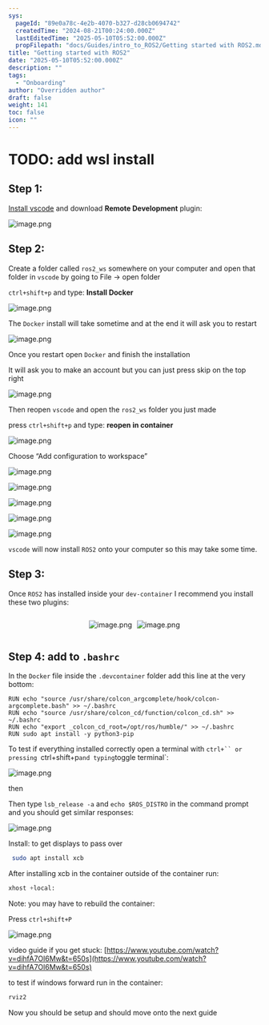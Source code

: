 ```yaml
---
sys:
  pageId: "89e0a78c-4e2b-4070-b327-d28cb0694742"
  createdTime: "2024-08-21T00:24:00.000Z"
  lastEditedTime: "2025-05-10T05:52:00.000Z"
  propFilepath: "docs/Guides/intro_to_ROS2/Getting started with ROS2.md"
title: "Getting started with ROS2"
date: "2025-05-10T05:52:00.000Z"
description: ""
tags:
  - "Onboarding"
author: "Overridden author"
draft: false
weight: 141
toc: false
icon: ""
---
```


# TODO: add wsl install

## Step 1:

[Install vscode](https://code.visualstudio.com/download) and download **Remote Development** plugin:

![image.png](https://prod-files-secure.s3.us-west-2.amazonaws.com/d518164a-d88e-44d1-a4ee-3adb3bd8bce0/efb52993-1881-4a40-b95e-6f020334f022/image.png?X-Amz-Algorithm=AWS4-HMAC-SHA256&X-Amz-Content-Sha256=UNSIGNED-PAYLOAD&X-Amz-Credential=ASIAZI2LB466Z435TFDW%2F20250606%2Fus-west-2%2Fs3%2Faws4_request&X-Amz-Date=20250606T190708Z&X-Amz-Expires=3600&X-Amz-Security-Token=IQoJb3JpZ2luX2VjEIr%2F%2F%2F%2F%2F%2F%2F%2F%2F%2FwEaCXVzLXdlc3QtMiJGMEQCICGZhPua6c6aTxleyzruMLFQAKKxR5bTCUWJa%2FzBD5FcAiBZ1F8NyQGDl7xz8VMP5b6IbI%2B8iGLyD9sStl7PbHM3YCr%2FAwhjEAAaDDYzNzQyMzE4MzgwNSIMzMrvOxRBEw%2BhdLbvKtwDKzYaDaEqCpD%2BnEbDj%2BhYgUwP7vjX8t%2FK52eQ8bfsBp8nFkDEWr8AIfdGjpNVWw0d3p%2Baw28KAv1wtrQyRdhA32uh2T%2FC1tgGZnu6Sznp4e5vnGfYSSAMcQSz0XOmFzQfjenjysBNf5efFRnVxO88wL%2F%2FqIJi15MaYhE6qQ6q4URpIik0XH%2BsgLDBrs53PwFM76evZlgm3Hb%2BipnCdivKcO7pRcQGEsug2hDLV2j8ouTvgDWhpChDMOmC5YkPqM2LPkDghU5XcicFzCP9z3Nb4owJcIld9jnOkcJHkokkhhedJp%2BlessYAJyo7XK4zgBb9sgwhla%2BFHlPZMSdEAdhLVKZULvh3g%2BPVq5PkZOHob%2Bv2%2B%2BncBp4Jz%2BmoqWDk8IaE%2BRAZP5goSVvW3ohPuJreyh5oHIFDuFyg1LtstlsUJrWfjC6P81EVMiG2WQgbjTQmRElKPtCSNN7oMfNc8vm2cC2P5xjBZJyG6S8eqGAC%2BDuzRJyM7TSpV51vVUTpnkF7%2B%2F3YNwja74X%2B3mx%2BXG6ucYqoEOp1IOX9LeLY64GRnsynA902uX5nspiPwxS%2FWaRxXPdtl0au0I664Rj2QgPpKIuab4fQHbezfyCp6kes5VLQLE2sVEhWMX%2FQlowwNaMwgY6pgEzFZzeEXa7Cmg29KTvamAmTWrsvlJh6vDVQsbMdfF4X2w5sAyTty19AWyqZNWh8w1z32FSjY%2FCiiZRk9VSVB%2BLYgL56OeuldFe3gowG2WZtgmbHhgvMHyhx%2Fx8CQoppCQQIEpfgNYNJy3blym2aB4Oilmz3qpnKsVX00bt87eCPfw8kBeCqgZaI0wIOcYp%2BDWiIlK14CTv4CeDpSlOB8pb17dsSZYn&X-Amz-Signature=cf4de8f9d2c2a817799345fdb0c6050447d9428b8f899045f1c2ff44e0d839b7&X-Amz-SignedHeaders=host&x-id=GetObject)

## Step 2:

Create a folder called `ros2_ws` somewhere on your computer and open that folder in `vscode` by going to File → open folder 

`ctrl+shift+p` and type: **Install Docker**

![image.png](https://prod-files-secure.s3.us-west-2.amazonaws.com/d518164a-d88e-44d1-a4ee-3adb3bd8bce0/2269dc0e-1cd5-47ff-bceb-c04ad9b2eab0/image.png?X-Amz-Algorithm=AWS4-HMAC-SHA256&X-Amz-Content-Sha256=UNSIGNED-PAYLOAD&X-Amz-Credential=ASIAZI2LB466Z435TFDW%2F20250606%2Fus-west-2%2Fs3%2Faws4_request&X-Amz-Date=20250606T190708Z&X-Amz-Expires=3600&X-Amz-Security-Token=IQoJb3JpZ2luX2VjEIr%2F%2F%2F%2F%2F%2F%2F%2F%2F%2FwEaCXVzLXdlc3QtMiJGMEQCICGZhPua6c6aTxleyzruMLFQAKKxR5bTCUWJa%2FzBD5FcAiBZ1F8NyQGDl7xz8VMP5b6IbI%2B8iGLyD9sStl7PbHM3YCr%2FAwhjEAAaDDYzNzQyMzE4MzgwNSIMzMrvOxRBEw%2BhdLbvKtwDKzYaDaEqCpD%2BnEbDj%2BhYgUwP7vjX8t%2FK52eQ8bfsBp8nFkDEWr8AIfdGjpNVWw0d3p%2Baw28KAv1wtrQyRdhA32uh2T%2FC1tgGZnu6Sznp4e5vnGfYSSAMcQSz0XOmFzQfjenjysBNf5efFRnVxO88wL%2F%2FqIJi15MaYhE6qQ6q4URpIik0XH%2BsgLDBrs53PwFM76evZlgm3Hb%2BipnCdivKcO7pRcQGEsug2hDLV2j8ouTvgDWhpChDMOmC5YkPqM2LPkDghU5XcicFzCP9z3Nb4owJcIld9jnOkcJHkokkhhedJp%2BlessYAJyo7XK4zgBb9sgwhla%2BFHlPZMSdEAdhLVKZULvh3g%2BPVq5PkZOHob%2Bv2%2B%2BncBp4Jz%2BmoqWDk8IaE%2BRAZP5goSVvW3ohPuJreyh5oHIFDuFyg1LtstlsUJrWfjC6P81EVMiG2WQgbjTQmRElKPtCSNN7oMfNc8vm2cC2P5xjBZJyG6S8eqGAC%2BDuzRJyM7TSpV51vVUTpnkF7%2B%2F3YNwja74X%2B3mx%2BXG6ucYqoEOp1IOX9LeLY64GRnsynA902uX5nspiPwxS%2FWaRxXPdtl0au0I664Rj2QgPpKIuab4fQHbezfyCp6kes5VLQLE2sVEhWMX%2FQlowwNaMwgY6pgEzFZzeEXa7Cmg29KTvamAmTWrsvlJh6vDVQsbMdfF4X2w5sAyTty19AWyqZNWh8w1z32FSjY%2FCiiZRk9VSVB%2BLYgL56OeuldFe3gowG2WZtgmbHhgvMHyhx%2Fx8CQoppCQQIEpfgNYNJy3blym2aB4Oilmz3qpnKsVX00bt87eCPfw8kBeCqgZaI0wIOcYp%2BDWiIlK14CTv4CeDpSlOB8pb17dsSZYn&X-Amz-Signature=2b8c079d41abbe87f0620e84aae23be5bc99936ccce6dc1672d05a483226f6c3&X-Amz-SignedHeaders=host&x-id=GetObject)

The `Docker` install will take sometime and at the end it will ask you to restart

![image.png](https://prod-files-secure.s3.us-west-2.amazonaws.com/d518164a-d88e-44d1-a4ee-3adb3bd8bce0/ed233f78-be33-4b1f-b89c-9c346c0e961e/image.png?X-Amz-Algorithm=AWS4-HMAC-SHA256&X-Amz-Content-Sha256=UNSIGNED-PAYLOAD&X-Amz-Credential=ASIAZI2LB466Z435TFDW%2F20250606%2Fus-west-2%2Fs3%2Faws4_request&X-Amz-Date=20250606T190708Z&X-Amz-Expires=3600&X-Amz-Security-Token=IQoJb3JpZ2luX2VjEIr%2F%2F%2F%2F%2F%2F%2F%2F%2F%2FwEaCXVzLXdlc3QtMiJGMEQCICGZhPua6c6aTxleyzruMLFQAKKxR5bTCUWJa%2FzBD5FcAiBZ1F8NyQGDl7xz8VMP5b6IbI%2B8iGLyD9sStl7PbHM3YCr%2FAwhjEAAaDDYzNzQyMzE4MzgwNSIMzMrvOxRBEw%2BhdLbvKtwDKzYaDaEqCpD%2BnEbDj%2BhYgUwP7vjX8t%2FK52eQ8bfsBp8nFkDEWr8AIfdGjpNVWw0d3p%2Baw28KAv1wtrQyRdhA32uh2T%2FC1tgGZnu6Sznp4e5vnGfYSSAMcQSz0XOmFzQfjenjysBNf5efFRnVxO88wL%2F%2FqIJi15MaYhE6qQ6q4URpIik0XH%2BsgLDBrs53PwFM76evZlgm3Hb%2BipnCdivKcO7pRcQGEsug2hDLV2j8ouTvgDWhpChDMOmC5YkPqM2LPkDghU5XcicFzCP9z3Nb4owJcIld9jnOkcJHkokkhhedJp%2BlessYAJyo7XK4zgBb9sgwhla%2BFHlPZMSdEAdhLVKZULvh3g%2BPVq5PkZOHob%2Bv2%2B%2BncBp4Jz%2BmoqWDk8IaE%2BRAZP5goSVvW3ohPuJreyh5oHIFDuFyg1LtstlsUJrWfjC6P81EVMiG2WQgbjTQmRElKPtCSNN7oMfNc8vm2cC2P5xjBZJyG6S8eqGAC%2BDuzRJyM7TSpV51vVUTpnkF7%2B%2F3YNwja74X%2B3mx%2BXG6ucYqoEOp1IOX9LeLY64GRnsynA902uX5nspiPwxS%2FWaRxXPdtl0au0I664Rj2QgPpKIuab4fQHbezfyCp6kes5VLQLE2sVEhWMX%2FQlowwNaMwgY6pgEzFZzeEXa7Cmg29KTvamAmTWrsvlJh6vDVQsbMdfF4X2w5sAyTty19AWyqZNWh8w1z32FSjY%2FCiiZRk9VSVB%2BLYgL56OeuldFe3gowG2WZtgmbHhgvMHyhx%2Fx8CQoppCQQIEpfgNYNJy3blym2aB4Oilmz3qpnKsVX00bt87eCPfw8kBeCqgZaI0wIOcYp%2BDWiIlK14CTv4CeDpSlOB8pb17dsSZYn&X-Amz-Signature=2b1eef6a2830feea265895911d3e057d1b815f3f1bc89612c1b2f75680a6b641&X-Amz-SignedHeaders=host&x-id=GetObject)

Once you restart open `Docker` and finish the installation

It will ask you to make an account but you can just press skip on the top right

![image.png](https://prod-files-secure.s3.us-west-2.amazonaws.com/d518164a-d88e-44d1-a4ee-3adb3bd8bce0/21010ad9-1659-4fd9-9f59-9932a09b2a3d/image.png?X-Amz-Algorithm=AWS4-HMAC-SHA256&X-Amz-Content-Sha256=UNSIGNED-PAYLOAD&X-Amz-Credential=ASIAZI2LB466Z435TFDW%2F20250606%2Fus-west-2%2Fs3%2Faws4_request&X-Amz-Date=20250606T190708Z&X-Amz-Expires=3600&X-Amz-Security-Token=IQoJb3JpZ2luX2VjEIr%2F%2F%2F%2F%2F%2F%2F%2F%2F%2FwEaCXVzLXdlc3QtMiJGMEQCICGZhPua6c6aTxleyzruMLFQAKKxR5bTCUWJa%2FzBD5FcAiBZ1F8NyQGDl7xz8VMP5b6IbI%2B8iGLyD9sStl7PbHM3YCr%2FAwhjEAAaDDYzNzQyMzE4MzgwNSIMzMrvOxRBEw%2BhdLbvKtwDKzYaDaEqCpD%2BnEbDj%2BhYgUwP7vjX8t%2FK52eQ8bfsBp8nFkDEWr8AIfdGjpNVWw0d3p%2Baw28KAv1wtrQyRdhA32uh2T%2FC1tgGZnu6Sznp4e5vnGfYSSAMcQSz0XOmFzQfjenjysBNf5efFRnVxO88wL%2F%2FqIJi15MaYhE6qQ6q4URpIik0XH%2BsgLDBrs53PwFM76evZlgm3Hb%2BipnCdivKcO7pRcQGEsug2hDLV2j8ouTvgDWhpChDMOmC5YkPqM2LPkDghU5XcicFzCP9z3Nb4owJcIld9jnOkcJHkokkhhedJp%2BlessYAJyo7XK4zgBb9sgwhla%2BFHlPZMSdEAdhLVKZULvh3g%2BPVq5PkZOHob%2Bv2%2B%2BncBp4Jz%2BmoqWDk8IaE%2BRAZP5goSVvW3ohPuJreyh5oHIFDuFyg1LtstlsUJrWfjC6P81EVMiG2WQgbjTQmRElKPtCSNN7oMfNc8vm2cC2P5xjBZJyG6S8eqGAC%2BDuzRJyM7TSpV51vVUTpnkF7%2B%2F3YNwja74X%2B3mx%2BXG6ucYqoEOp1IOX9LeLY64GRnsynA902uX5nspiPwxS%2FWaRxXPdtl0au0I664Rj2QgPpKIuab4fQHbezfyCp6kes5VLQLE2sVEhWMX%2FQlowwNaMwgY6pgEzFZzeEXa7Cmg29KTvamAmTWrsvlJh6vDVQsbMdfF4X2w5sAyTty19AWyqZNWh8w1z32FSjY%2FCiiZRk9VSVB%2BLYgL56OeuldFe3gowG2WZtgmbHhgvMHyhx%2Fx8CQoppCQQIEpfgNYNJy3blym2aB4Oilmz3qpnKsVX00bt87eCPfw8kBeCqgZaI0wIOcYp%2BDWiIlK14CTv4CeDpSlOB8pb17dsSZYn&X-Amz-Signature=08daf288a75f6ec8a68316b999c2c9fafbfa161ac453527617e06eb9a66d42b5&X-Amz-SignedHeaders=host&x-id=GetObject)

Then reopen `vscode` and open the `ros2_ws` folder you just made

press `ctrl+shift+p` and type: **reopen in container**

![image.png](https://prod-files-secure.s3.us-west-2.amazonaws.com/d518164a-d88e-44d1-a4ee-3adb3bd8bce0/4e93b8c2-41ad-488c-8095-c74205196118/image.png?X-Amz-Algorithm=AWS4-HMAC-SHA256&X-Amz-Content-Sha256=UNSIGNED-PAYLOAD&X-Amz-Credential=ASIAZI2LB466Z435TFDW%2F20250606%2Fus-west-2%2Fs3%2Faws4_request&X-Amz-Date=20250606T190708Z&X-Amz-Expires=3600&X-Amz-Security-Token=IQoJb3JpZ2luX2VjEIr%2F%2F%2F%2F%2F%2F%2F%2F%2F%2FwEaCXVzLXdlc3QtMiJGMEQCICGZhPua6c6aTxleyzruMLFQAKKxR5bTCUWJa%2FzBD5FcAiBZ1F8NyQGDl7xz8VMP5b6IbI%2B8iGLyD9sStl7PbHM3YCr%2FAwhjEAAaDDYzNzQyMzE4MzgwNSIMzMrvOxRBEw%2BhdLbvKtwDKzYaDaEqCpD%2BnEbDj%2BhYgUwP7vjX8t%2FK52eQ8bfsBp8nFkDEWr8AIfdGjpNVWw0d3p%2Baw28KAv1wtrQyRdhA32uh2T%2FC1tgGZnu6Sznp4e5vnGfYSSAMcQSz0XOmFzQfjenjysBNf5efFRnVxO88wL%2F%2FqIJi15MaYhE6qQ6q4URpIik0XH%2BsgLDBrs53PwFM76evZlgm3Hb%2BipnCdivKcO7pRcQGEsug2hDLV2j8ouTvgDWhpChDMOmC5YkPqM2LPkDghU5XcicFzCP9z3Nb4owJcIld9jnOkcJHkokkhhedJp%2BlessYAJyo7XK4zgBb9sgwhla%2BFHlPZMSdEAdhLVKZULvh3g%2BPVq5PkZOHob%2Bv2%2B%2BncBp4Jz%2BmoqWDk8IaE%2BRAZP5goSVvW3ohPuJreyh5oHIFDuFyg1LtstlsUJrWfjC6P81EVMiG2WQgbjTQmRElKPtCSNN7oMfNc8vm2cC2P5xjBZJyG6S8eqGAC%2BDuzRJyM7TSpV51vVUTpnkF7%2B%2F3YNwja74X%2B3mx%2BXG6ucYqoEOp1IOX9LeLY64GRnsynA902uX5nspiPwxS%2FWaRxXPdtl0au0I664Rj2QgPpKIuab4fQHbezfyCp6kes5VLQLE2sVEhWMX%2FQlowwNaMwgY6pgEzFZzeEXa7Cmg29KTvamAmTWrsvlJh6vDVQsbMdfF4X2w5sAyTty19AWyqZNWh8w1z32FSjY%2FCiiZRk9VSVB%2BLYgL56OeuldFe3gowG2WZtgmbHhgvMHyhx%2Fx8CQoppCQQIEpfgNYNJy3blym2aB4Oilmz3qpnKsVX00bt87eCPfw8kBeCqgZaI0wIOcYp%2BDWiIlK14CTv4CeDpSlOB8pb17dsSZYn&X-Amz-Signature=e01f8a55a391c886fdcb5940a1351c3590ee946360806712bd557e395618d1d4&X-Amz-SignedHeaders=host&x-id=GetObject)

Choose “Add configuration to workspace”

![image.png](https://prod-files-secure.s3.us-west-2.amazonaws.com/d518164a-d88e-44d1-a4ee-3adb3bd8bce0/9560b282-5060-4989-ba37-97e7b2c22476/image.png?X-Amz-Algorithm=AWS4-HMAC-SHA256&X-Amz-Content-Sha256=UNSIGNED-PAYLOAD&X-Amz-Credential=ASIAZI2LB466Z435TFDW%2F20250606%2Fus-west-2%2Fs3%2Faws4_request&X-Amz-Date=20250606T190708Z&X-Amz-Expires=3600&X-Amz-Security-Token=IQoJb3JpZ2luX2VjEIr%2F%2F%2F%2F%2F%2F%2F%2F%2F%2FwEaCXVzLXdlc3QtMiJGMEQCICGZhPua6c6aTxleyzruMLFQAKKxR5bTCUWJa%2FzBD5FcAiBZ1F8NyQGDl7xz8VMP5b6IbI%2B8iGLyD9sStl7PbHM3YCr%2FAwhjEAAaDDYzNzQyMzE4MzgwNSIMzMrvOxRBEw%2BhdLbvKtwDKzYaDaEqCpD%2BnEbDj%2BhYgUwP7vjX8t%2FK52eQ8bfsBp8nFkDEWr8AIfdGjpNVWw0d3p%2Baw28KAv1wtrQyRdhA32uh2T%2FC1tgGZnu6Sznp4e5vnGfYSSAMcQSz0XOmFzQfjenjysBNf5efFRnVxO88wL%2F%2FqIJi15MaYhE6qQ6q4URpIik0XH%2BsgLDBrs53PwFM76evZlgm3Hb%2BipnCdivKcO7pRcQGEsug2hDLV2j8ouTvgDWhpChDMOmC5YkPqM2LPkDghU5XcicFzCP9z3Nb4owJcIld9jnOkcJHkokkhhedJp%2BlessYAJyo7XK4zgBb9sgwhla%2BFHlPZMSdEAdhLVKZULvh3g%2BPVq5PkZOHob%2Bv2%2B%2BncBp4Jz%2BmoqWDk8IaE%2BRAZP5goSVvW3ohPuJreyh5oHIFDuFyg1LtstlsUJrWfjC6P81EVMiG2WQgbjTQmRElKPtCSNN7oMfNc8vm2cC2P5xjBZJyG6S8eqGAC%2BDuzRJyM7TSpV51vVUTpnkF7%2B%2F3YNwja74X%2B3mx%2BXG6ucYqoEOp1IOX9LeLY64GRnsynA902uX5nspiPwxS%2FWaRxXPdtl0au0I664Rj2QgPpKIuab4fQHbezfyCp6kes5VLQLE2sVEhWMX%2FQlowwNaMwgY6pgEzFZzeEXa7Cmg29KTvamAmTWrsvlJh6vDVQsbMdfF4X2w5sAyTty19AWyqZNWh8w1z32FSjY%2FCiiZRk9VSVB%2BLYgL56OeuldFe3gowG2WZtgmbHhgvMHyhx%2Fx8CQoppCQQIEpfgNYNJy3blym2aB4Oilmz3qpnKsVX00bt87eCPfw8kBeCqgZaI0wIOcYp%2BDWiIlK14CTv4CeDpSlOB8pb17dsSZYn&X-Amz-Signature=692f7e48b96b77ba84575b2d54f4f78460fe056128428e5824f7e7887cb6cdf6&X-Amz-SignedHeaders=host&x-id=GetObject)

![image.png](https://prod-files-secure.s3.us-west-2.amazonaws.com/d518164a-d88e-44d1-a4ee-3adb3bd8bce0/2ee63f81-886b-48e8-a553-dc6e5eac99e4/image.png?X-Amz-Algorithm=AWS4-HMAC-SHA256&X-Amz-Content-Sha256=UNSIGNED-PAYLOAD&X-Amz-Credential=ASIAZI2LB466Z435TFDW%2F20250606%2Fus-west-2%2Fs3%2Faws4_request&X-Amz-Date=20250606T190708Z&X-Amz-Expires=3600&X-Amz-Security-Token=IQoJb3JpZ2luX2VjEIr%2F%2F%2F%2F%2F%2F%2F%2F%2F%2FwEaCXVzLXdlc3QtMiJGMEQCICGZhPua6c6aTxleyzruMLFQAKKxR5bTCUWJa%2FzBD5FcAiBZ1F8NyQGDl7xz8VMP5b6IbI%2B8iGLyD9sStl7PbHM3YCr%2FAwhjEAAaDDYzNzQyMzE4MzgwNSIMzMrvOxRBEw%2BhdLbvKtwDKzYaDaEqCpD%2BnEbDj%2BhYgUwP7vjX8t%2FK52eQ8bfsBp8nFkDEWr8AIfdGjpNVWw0d3p%2Baw28KAv1wtrQyRdhA32uh2T%2FC1tgGZnu6Sznp4e5vnGfYSSAMcQSz0XOmFzQfjenjysBNf5efFRnVxO88wL%2F%2FqIJi15MaYhE6qQ6q4URpIik0XH%2BsgLDBrs53PwFM76evZlgm3Hb%2BipnCdivKcO7pRcQGEsug2hDLV2j8ouTvgDWhpChDMOmC5YkPqM2LPkDghU5XcicFzCP9z3Nb4owJcIld9jnOkcJHkokkhhedJp%2BlessYAJyo7XK4zgBb9sgwhla%2BFHlPZMSdEAdhLVKZULvh3g%2BPVq5PkZOHob%2Bv2%2B%2BncBp4Jz%2BmoqWDk8IaE%2BRAZP5goSVvW3ohPuJreyh5oHIFDuFyg1LtstlsUJrWfjC6P81EVMiG2WQgbjTQmRElKPtCSNN7oMfNc8vm2cC2P5xjBZJyG6S8eqGAC%2BDuzRJyM7TSpV51vVUTpnkF7%2B%2F3YNwja74X%2B3mx%2BXG6ucYqoEOp1IOX9LeLY64GRnsynA902uX5nspiPwxS%2FWaRxXPdtl0au0I664Rj2QgPpKIuab4fQHbezfyCp6kes5VLQLE2sVEhWMX%2FQlowwNaMwgY6pgEzFZzeEXa7Cmg29KTvamAmTWrsvlJh6vDVQsbMdfF4X2w5sAyTty19AWyqZNWh8w1z32FSjY%2FCiiZRk9VSVB%2BLYgL56OeuldFe3gowG2WZtgmbHhgvMHyhx%2Fx8CQoppCQQIEpfgNYNJy3blym2aB4Oilmz3qpnKsVX00bt87eCPfw8kBeCqgZaI0wIOcYp%2BDWiIlK14CTv4CeDpSlOB8pb17dsSZYn&X-Amz-Signature=d1dce1aea9609d4a4e0b0a7d3df402bf7aca7bc72e327f312aaf7f996f1f330d&X-Amz-SignedHeaders=host&x-id=GetObject)

![image.png](https://prod-files-secure.s3.us-west-2.amazonaws.com/d518164a-d88e-44d1-a4ee-3adb3bd8bce0/ae1580b2-b048-407e-aed9-b584224a7a04/image.png?X-Amz-Algorithm=AWS4-HMAC-SHA256&X-Amz-Content-Sha256=UNSIGNED-PAYLOAD&X-Amz-Credential=ASIAZI2LB466Z435TFDW%2F20250606%2Fus-west-2%2Fs3%2Faws4_request&X-Amz-Date=20250606T190708Z&X-Amz-Expires=3600&X-Amz-Security-Token=IQoJb3JpZ2luX2VjEIr%2F%2F%2F%2F%2F%2F%2F%2F%2F%2FwEaCXVzLXdlc3QtMiJGMEQCICGZhPua6c6aTxleyzruMLFQAKKxR5bTCUWJa%2FzBD5FcAiBZ1F8NyQGDl7xz8VMP5b6IbI%2B8iGLyD9sStl7PbHM3YCr%2FAwhjEAAaDDYzNzQyMzE4MzgwNSIMzMrvOxRBEw%2BhdLbvKtwDKzYaDaEqCpD%2BnEbDj%2BhYgUwP7vjX8t%2FK52eQ8bfsBp8nFkDEWr8AIfdGjpNVWw0d3p%2Baw28KAv1wtrQyRdhA32uh2T%2FC1tgGZnu6Sznp4e5vnGfYSSAMcQSz0XOmFzQfjenjysBNf5efFRnVxO88wL%2F%2FqIJi15MaYhE6qQ6q4URpIik0XH%2BsgLDBrs53PwFM76evZlgm3Hb%2BipnCdivKcO7pRcQGEsug2hDLV2j8ouTvgDWhpChDMOmC5YkPqM2LPkDghU5XcicFzCP9z3Nb4owJcIld9jnOkcJHkokkhhedJp%2BlessYAJyo7XK4zgBb9sgwhla%2BFHlPZMSdEAdhLVKZULvh3g%2BPVq5PkZOHob%2Bv2%2B%2BncBp4Jz%2BmoqWDk8IaE%2BRAZP5goSVvW3ohPuJreyh5oHIFDuFyg1LtstlsUJrWfjC6P81EVMiG2WQgbjTQmRElKPtCSNN7oMfNc8vm2cC2P5xjBZJyG6S8eqGAC%2BDuzRJyM7TSpV51vVUTpnkF7%2B%2F3YNwja74X%2B3mx%2BXG6ucYqoEOp1IOX9LeLY64GRnsynA902uX5nspiPwxS%2FWaRxXPdtl0au0I664Rj2QgPpKIuab4fQHbezfyCp6kes5VLQLE2sVEhWMX%2FQlowwNaMwgY6pgEzFZzeEXa7Cmg29KTvamAmTWrsvlJh6vDVQsbMdfF4X2w5sAyTty19AWyqZNWh8w1z32FSjY%2FCiiZRk9VSVB%2BLYgL56OeuldFe3gowG2WZtgmbHhgvMHyhx%2Fx8CQoppCQQIEpfgNYNJy3blym2aB4Oilmz3qpnKsVX00bt87eCPfw8kBeCqgZaI0wIOcYp%2BDWiIlK14CTv4CeDpSlOB8pb17dsSZYn&X-Amz-Signature=60071d62666b52a26a541c61d298c907f8059ab606afe62603d8bdd99a3df1d5&X-Amz-SignedHeaders=host&x-id=GetObject)

![image.png](https://prod-files-secure.s3.us-west-2.amazonaws.com/d518164a-d88e-44d1-a4ee-3adb3bd8bce0/53255b28-f75e-430f-b9e3-c0ac8577e42b/image.png?X-Amz-Algorithm=AWS4-HMAC-SHA256&X-Amz-Content-Sha256=UNSIGNED-PAYLOAD&X-Amz-Credential=ASIAZI2LB466Z435TFDW%2F20250606%2Fus-west-2%2Fs3%2Faws4_request&X-Amz-Date=20250606T190708Z&X-Amz-Expires=3600&X-Amz-Security-Token=IQoJb3JpZ2luX2VjEIr%2F%2F%2F%2F%2F%2F%2F%2F%2F%2FwEaCXVzLXdlc3QtMiJGMEQCICGZhPua6c6aTxleyzruMLFQAKKxR5bTCUWJa%2FzBD5FcAiBZ1F8NyQGDl7xz8VMP5b6IbI%2B8iGLyD9sStl7PbHM3YCr%2FAwhjEAAaDDYzNzQyMzE4MzgwNSIMzMrvOxRBEw%2BhdLbvKtwDKzYaDaEqCpD%2BnEbDj%2BhYgUwP7vjX8t%2FK52eQ8bfsBp8nFkDEWr8AIfdGjpNVWw0d3p%2Baw28KAv1wtrQyRdhA32uh2T%2FC1tgGZnu6Sznp4e5vnGfYSSAMcQSz0XOmFzQfjenjysBNf5efFRnVxO88wL%2F%2FqIJi15MaYhE6qQ6q4URpIik0XH%2BsgLDBrs53PwFM76evZlgm3Hb%2BipnCdivKcO7pRcQGEsug2hDLV2j8ouTvgDWhpChDMOmC5YkPqM2LPkDghU5XcicFzCP9z3Nb4owJcIld9jnOkcJHkokkhhedJp%2BlessYAJyo7XK4zgBb9sgwhla%2BFHlPZMSdEAdhLVKZULvh3g%2BPVq5PkZOHob%2Bv2%2B%2BncBp4Jz%2BmoqWDk8IaE%2BRAZP5goSVvW3ohPuJreyh5oHIFDuFyg1LtstlsUJrWfjC6P81EVMiG2WQgbjTQmRElKPtCSNN7oMfNc8vm2cC2P5xjBZJyG6S8eqGAC%2BDuzRJyM7TSpV51vVUTpnkF7%2B%2F3YNwja74X%2B3mx%2BXG6ucYqoEOp1IOX9LeLY64GRnsynA902uX5nspiPwxS%2FWaRxXPdtl0au0I664Rj2QgPpKIuab4fQHbezfyCp6kes5VLQLE2sVEhWMX%2FQlowwNaMwgY6pgEzFZzeEXa7Cmg29KTvamAmTWrsvlJh6vDVQsbMdfF4X2w5sAyTty19AWyqZNWh8w1z32FSjY%2FCiiZRk9VSVB%2BLYgL56OeuldFe3gowG2WZtgmbHhgvMHyhx%2Fx8CQoppCQQIEpfgNYNJy3blym2aB4Oilmz3qpnKsVX00bt87eCPfw8kBeCqgZaI0wIOcYp%2BDWiIlK14CTv4CeDpSlOB8pb17dsSZYn&X-Amz-Signature=f6b66d76408480937b33d8ea40ba7525f69dabc1950b0299c397d00abc5d9c05&X-Amz-SignedHeaders=host&x-id=GetObject)

![image.png](https://prod-files-secure.s3.us-west-2.amazonaws.com/d518164a-d88e-44d1-a4ee-3adb3bd8bce0/7c562767-5af9-4ffb-97d1-327bcdf4ee00/image.png?X-Amz-Algorithm=AWS4-HMAC-SHA256&X-Amz-Content-Sha256=UNSIGNED-PAYLOAD&X-Amz-Credential=ASIAZI2LB466Z435TFDW%2F20250606%2Fus-west-2%2Fs3%2Faws4_request&X-Amz-Date=20250606T190708Z&X-Amz-Expires=3600&X-Amz-Security-Token=IQoJb3JpZ2luX2VjEIr%2F%2F%2F%2F%2F%2F%2F%2F%2F%2FwEaCXVzLXdlc3QtMiJGMEQCICGZhPua6c6aTxleyzruMLFQAKKxR5bTCUWJa%2FzBD5FcAiBZ1F8NyQGDl7xz8VMP5b6IbI%2B8iGLyD9sStl7PbHM3YCr%2FAwhjEAAaDDYzNzQyMzE4MzgwNSIMzMrvOxRBEw%2BhdLbvKtwDKzYaDaEqCpD%2BnEbDj%2BhYgUwP7vjX8t%2FK52eQ8bfsBp8nFkDEWr8AIfdGjpNVWw0d3p%2Baw28KAv1wtrQyRdhA32uh2T%2FC1tgGZnu6Sznp4e5vnGfYSSAMcQSz0XOmFzQfjenjysBNf5efFRnVxO88wL%2F%2FqIJi15MaYhE6qQ6q4URpIik0XH%2BsgLDBrs53PwFM76evZlgm3Hb%2BipnCdivKcO7pRcQGEsug2hDLV2j8ouTvgDWhpChDMOmC5YkPqM2LPkDghU5XcicFzCP9z3Nb4owJcIld9jnOkcJHkokkhhedJp%2BlessYAJyo7XK4zgBb9sgwhla%2BFHlPZMSdEAdhLVKZULvh3g%2BPVq5PkZOHob%2Bv2%2B%2BncBp4Jz%2BmoqWDk8IaE%2BRAZP5goSVvW3ohPuJreyh5oHIFDuFyg1LtstlsUJrWfjC6P81EVMiG2WQgbjTQmRElKPtCSNN7oMfNc8vm2cC2P5xjBZJyG6S8eqGAC%2BDuzRJyM7TSpV51vVUTpnkF7%2B%2F3YNwja74X%2B3mx%2BXG6ucYqoEOp1IOX9LeLY64GRnsynA902uX5nspiPwxS%2FWaRxXPdtl0au0I664Rj2QgPpKIuab4fQHbezfyCp6kes5VLQLE2sVEhWMX%2FQlowwNaMwgY6pgEzFZzeEXa7Cmg29KTvamAmTWrsvlJh6vDVQsbMdfF4X2w5sAyTty19AWyqZNWh8w1z32FSjY%2FCiiZRk9VSVB%2BLYgL56OeuldFe3gowG2WZtgmbHhgvMHyhx%2Fx8CQoppCQQIEpfgNYNJy3blym2aB4Oilmz3qpnKsVX00bt87eCPfw8kBeCqgZaI0wIOcYp%2BDWiIlK14CTv4CeDpSlOB8pb17dsSZYn&X-Amz-Signature=62c5c4537c776237c4bf6dc782e6b7ed782b49394fe1521852385adce97331d2&X-Amz-SignedHeaders=host&x-id=GetObject)

`vscode` will now install `ROS2` onto your computer so this may take some time.

## Step 3:

Once `ROS2` has installed inside your `dev-container` I recommend you install these two plugins:

<div style="display: flex;flex-direction: row; column-gap:10px; max-width: 630px;justify-content: center;">
<div>

![image.png](https://prod-files-secure.s3.us-west-2.amazonaws.com/d518164a-d88e-44d1-a4ee-3adb3bd8bce0/3fc3d550-5a54-4ba1-ba6b-faa01cdb7369/image.png?X-Amz-Algorithm=AWS4-HMAC-SHA256&X-Amz-Content-Sha256=UNSIGNED-PAYLOAD&X-Amz-Credential=ASIAZI2LB4663SWK4LKY%2F20250606%2Fus-west-2%2Fs3%2Faws4_request&X-Amz-Date=20250606T190710Z&X-Amz-Expires=3600&X-Amz-Security-Token=IQoJb3JpZ2luX2VjEIr%2F%2F%2F%2F%2F%2F%2F%2F%2F%2FwEaCXVzLXdlc3QtMiJGMEQCIEIaw7kKrfU%2Bkf%2BHQKj8r1%2BNAPe8tDcv6Q%2Bl3ifreOFpAiAfC6wJdzMmyc57tlkZv0CmzCsKpMbOKP%2ByQGEihbecjSr%2FAwhjEAAaDDYzNzQyMzE4MzgwNSIMUVjL45ArOxEsgHrTKtwDxjk85a8%2F0P3CU5Q8TnSNIX3TA%2FfL9kMbF57kd4A%2BcLkOlmx4gG4nUAr9gtEqcNczRJthrAupjqOK5OLrJ8fSrxb5iisH8yVQ%2FrU10B8GqvwiZ4lzrO9uRwsWlcyswetjH7a%2F1Zlqrug3F0FyPWiWW9Jezcd9Je4%2FY3HObVCN3leVmcMO7kp%2F5%2BSO1HWMGEAMR7%2FNgOrCcACtmtTAvoUnLDmyaRRPxwzx35BWyHhiEeSPbZpT1mTobhyi2qjquwQ%2BP2jM3XM5fhYlS23ltE%2BkQgiOIKdP9kREiO2Mg%2FBgwR6d0QLUPQFtjhx2glFSS71r8n8KARVKh5wzEQjE1lCeG6Rl0iL%2BxMLnDEWH75H2V9qlwliyXCwYwRU8xzqST%2Buz%2FevJmUZTzHso7iYfXHLa8fmvSO7IC%2F3YLgNM1pH8BIvuMJAyPJ5GUkhmN0386He8eAIIF5Ee4%2ByUl9jFcGW607DMm4mykyIniMJ%2BBjBtNk8%2B7ItoWKVeGEya7aUMKysGpYHR7tTPLrk4dtZFjAJFgYZnwq5UYkq7NOUazhUyELv%2Ftdb2a4q8eW%2F6%2FHP3msfPFQGpBtfZTWqo%2BNnC5%2F7C9PePjKKRCMxCNhz8Qbec29%2FrMXv4%2B5ykJT7H%2B%2BAwmdmMwgY6pgFczxYkgymE4QuEvFvUOWLyqUd8112EhrTm5hTS9imFzfd5OPqGvkAnLHpVSkqpS0VxXgKY3uAW%2Btl1XHR7Dyrzf0U86pDU7T30sEbwbGdrkIFVM68pS42iIj%2FmlN6w4FCyP0XQ5OKDOyQ7%2FTdcd2%2F6tsimP9TGb73ggywFZ3bl1Q644aN43Ny29R8eP29E9IoRvN6EfsYr%2FLRQ62gqKj6YhZc0KjiJ&X-Amz-Signature=e81450a4b4f2bd8e74dda006433f32d97f56d21c7aa1740dd88b53896b21d0ad&X-Amz-SignedHeaders=host&x-id=GetObject)

</div>
<div>

![image.png](https://prod-files-secure.s3.us-west-2.amazonaws.com/d518164a-d88e-44d1-a4ee-3adb3bd8bce0/d994cc66-13c2-4093-a5a3-f84cf4601a82/image.png?X-Amz-Algorithm=AWS4-HMAC-SHA256&X-Amz-Content-Sha256=UNSIGNED-PAYLOAD&X-Amz-Credential=ASIAZI2LB4664UUQDVGS%2F20250606%2Fus-west-2%2Fs3%2Faws4_request&X-Amz-Date=20250606T190710Z&X-Amz-Expires=3600&X-Amz-Security-Token=IQoJb3JpZ2luX2VjEIr%2F%2F%2F%2F%2F%2F%2F%2F%2F%2FwEaCXVzLXdlc3QtMiJIMEYCIQDONy93e3RPtMS3Rb1bUCb5Id3rUviLAT%2F63%2Bnb9y%2FLFwIhAKZIXI6FvADT1uNC%2B5VjahL%2FDOH%2BLlYt7jgmvYMujoFWKv8DCGMQABoMNjM3NDIzMTgzODA1Igw5RRBdFqK4f6NBjlwq3APoqso1ko%2B59tivUbhKo3Qz3BYwjCiIl1MG6zqYjkJEUFMiUg3B62hulmtb2JhJVmp9p2opxyHu5i8fLotoYFeVqZwNq0jl%2BO7%2BHyZukQktXiNfkOaYh2ns%2Bfm5N7Xfij0h68Jt4CQKYZrz6psIeQaAD2yxOLAf4gnG72Kw73KQxvMYqSRp%2B%2BthvwPvKwTrMI1G7lCk9LqkV1mYJmgIANMsVPQ9qfzbI4whoCeOxtHvq0DHSBwyYk96cQ0l0qbTav2PbcAwqTLbAydelTVo6S3dkXypY835ytQRQkprdZYAq5nhOmO%2BV3Uo4KfyYqQqe29hxjO51e2LV33xS5PZJAUM%2FIt7LG4CtfC51u74aegZ4vh7WMC0a986P0Mq6%2Bq4pbaL4qUZjTtyYsewuX0DUOo4u5BK8ZQVLVITTSDtXkJ34fH%2ByGq4iy%2FfhIdpaRNqQ44OZex0eHe1FWIylrNoSdF8QYMybLzxY5n6AISXob7fEwC2K%2BkpESZQKVmPiZKge9JR61Q7Ue0snr9lkdnRyBiaWtnffe9wi9rdX1IYilH7zFNKoacWQO5jI4SUWG%2BV4UwjkM2SfGuArgyEI9kaTbPSNtCZHO9duG%2FxLutqISWpLjSPcY4m3%2FVNGVeXRzCl1ozCBjqkAQrLdydrMfmQrojMIytoQbYd%2BMOhrygzKEvUqyJKWQ586ba9965N0YqrGfJbrKGtkfRMy0FbzUbj0iWU4OsQScoFgi7R74bPedW23Wfpf9IazIk7g9hgIx2aM%2BOMyC9dFM1tBZ94JKiUc9JJHoC%2FWD4Zr5Ra%2BtAGhENOWXPdd6eDREQ9wqTb%2Fyx%2B8oB%2FatzPcoSvjAqHEvTaW2zilnvAzN8SHvZG&X-Amz-Signature=09a02ac8ff940c8ebb6aaabe03fe40dc260ca76e6285192f4e43233b3149a20b&X-Amz-SignedHeaders=host&x-id=GetObject)

</div>
</div>

## Step 4: add to `.bashrc`

In the `Docker` file inside the `.devcontainer` folder add this line at the very bottom: 

```docker
RUN echo "source /usr/share/colcon_argcomplete/hook/colcon-argcomplete.bash" >> ~/.bashrc
RUN echo "source /usr/share/colcon_cd/function/colcon_cd.sh" >> ~/.bashrc
RUN echo "export _colcon_cd_root=/opt/ros/humble/" >> ~/.bashrc
RUN sudo apt install -y python3-pip 
```

To test if everything installed correctly open a terminal with `ctrl+`` or pressing `ctrl+shift+p` and typing `toggle terminal`:

![image.png](https://prod-files-secure.s3.us-west-2.amazonaws.com/d518164a-d88e-44d1-a4ee-3adb3bd8bce0/6a4943d8-b04e-4c02-9a58-775f3384d1a5/image.png?X-Amz-Algorithm=AWS4-HMAC-SHA256&X-Amz-Content-Sha256=UNSIGNED-PAYLOAD&X-Amz-Credential=ASIAZI2LB466Z435TFDW%2F20250606%2Fus-west-2%2Fs3%2Faws4_request&X-Amz-Date=20250606T190708Z&X-Amz-Expires=3600&X-Amz-Security-Token=IQoJb3JpZ2luX2VjEIr%2F%2F%2F%2F%2F%2F%2F%2F%2F%2FwEaCXVzLXdlc3QtMiJGMEQCICGZhPua6c6aTxleyzruMLFQAKKxR5bTCUWJa%2FzBD5FcAiBZ1F8NyQGDl7xz8VMP5b6IbI%2B8iGLyD9sStl7PbHM3YCr%2FAwhjEAAaDDYzNzQyMzE4MzgwNSIMzMrvOxRBEw%2BhdLbvKtwDKzYaDaEqCpD%2BnEbDj%2BhYgUwP7vjX8t%2FK52eQ8bfsBp8nFkDEWr8AIfdGjpNVWw0d3p%2Baw28KAv1wtrQyRdhA32uh2T%2FC1tgGZnu6Sznp4e5vnGfYSSAMcQSz0XOmFzQfjenjysBNf5efFRnVxO88wL%2F%2FqIJi15MaYhE6qQ6q4URpIik0XH%2BsgLDBrs53PwFM76evZlgm3Hb%2BipnCdivKcO7pRcQGEsug2hDLV2j8ouTvgDWhpChDMOmC5YkPqM2LPkDghU5XcicFzCP9z3Nb4owJcIld9jnOkcJHkokkhhedJp%2BlessYAJyo7XK4zgBb9sgwhla%2BFHlPZMSdEAdhLVKZULvh3g%2BPVq5PkZOHob%2Bv2%2B%2BncBp4Jz%2BmoqWDk8IaE%2BRAZP5goSVvW3ohPuJreyh5oHIFDuFyg1LtstlsUJrWfjC6P81EVMiG2WQgbjTQmRElKPtCSNN7oMfNc8vm2cC2P5xjBZJyG6S8eqGAC%2BDuzRJyM7TSpV51vVUTpnkF7%2B%2F3YNwja74X%2B3mx%2BXG6ucYqoEOp1IOX9LeLY64GRnsynA902uX5nspiPwxS%2FWaRxXPdtl0au0I664Rj2QgPpKIuab4fQHbezfyCp6kes5VLQLE2sVEhWMX%2FQlowwNaMwgY6pgEzFZzeEXa7Cmg29KTvamAmTWrsvlJh6vDVQsbMdfF4X2w5sAyTty19AWyqZNWh8w1z32FSjY%2FCiiZRk9VSVB%2BLYgL56OeuldFe3gowG2WZtgmbHhgvMHyhx%2Fx8CQoppCQQIEpfgNYNJy3blym2aB4Oilmz3qpnKsVX00bt87eCPfw8kBeCqgZaI0wIOcYp%2BDWiIlK14CTv4CeDpSlOB8pb17dsSZYn&X-Amz-Signature=65b218df3c8425dc62795959809153ab525b73a6072cd06b560eeda7c95947a2&X-Amz-SignedHeaders=host&x-id=GetObject)

then 

Then type `lsb_release -a` and `echo $ROS_DISTRO` in the command prompt and you should get similar responses:

![image.png](https://prod-files-secure.s3.us-west-2.amazonaws.com/d518164a-d88e-44d1-a4ee-3adb3bd8bce0/3e635dec-a805-4e85-8b9e-d000e5b71a4e/image.png?X-Amz-Algorithm=AWS4-HMAC-SHA256&X-Amz-Content-Sha256=UNSIGNED-PAYLOAD&X-Amz-Credential=ASIAZI2LB466Z435TFDW%2F20250606%2Fus-west-2%2Fs3%2Faws4_request&X-Amz-Date=20250606T190708Z&X-Amz-Expires=3600&X-Amz-Security-Token=IQoJb3JpZ2luX2VjEIr%2F%2F%2F%2F%2F%2F%2F%2F%2F%2FwEaCXVzLXdlc3QtMiJGMEQCICGZhPua6c6aTxleyzruMLFQAKKxR5bTCUWJa%2FzBD5FcAiBZ1F8NyQGDl7xz8VMP5b6IbI%2B8iGLyD9sStl7PbHM3YCr%2FAwhjEAAaDDYzNzQyMzE4MzgwNSIMzMrvOxRBEw%2BhdLbvKtwDKzYaDaEqCpD%2BnEbDj%2BhYgUwP7vjX8t%2FK52eQ8bfsBp8nFkDEWr8AIfdGjpNVWw0d3p%2Baw28KAv1wtrQyRdhA32uh2T%2FC1tgGZnu6Sznp4e5vnGfYSSAMcQSz0XOmFzQfjenjysBNf5efFRnVxO88wL%2F%2FqIJi15MaYhE6qQ6q4URpIik0XH%2BsgLDBrs53PwFM76evZlgm3Hb%2BipnCdivKcO7pRcQGEsug2hDLV2j8ouTvgDWhpChDMOmC5YkPqM2LPkDghU5XcicFzCP9z3Nb4owJcIld9jnOkcJHkokkhhedJp%2BlessYAJyo7XK4zgBb9sgwhla%2BFHlPZMSdEAdhLVKZULvh3g%2BPVq5PkZOHob%2Bv2%2B%2BncBp4Jz%2BmoqWDk8IaE%2BRAZP5goSVvW3ohPuJreyh5oHIFDuFyg1LtstlsUJrWfjC6P81EVMiG2WQgbjTQmRElKPtCSNN7oMfNc8vm2cC2P5xjBZJyG6S8eqGAC%2BDuzRJyM7TSpV51vVUTpnkF7%2B%2F3YNwja74X%2B3mx%2BXG6ucYqoEOp1IOX9LeLY64GRnsynA902uX5nspiPwxS%2FWaRxXPdtl0au0I664Rj2QgPpKIuab4fQHbezfyCp6kes5VLQLE2sVEhWMX%2FQlowwNaMwgY6pgEzFZzeEXa7Cmg29KTvamAmTWrsvlJh6vDVQsbMdfF4X2w5sAyTty19AWyqZNWh8w1z32FSjY%2FCiiZRk9VSVB%2BLYgL56OeuldFe3gowG2WZtgmbHhgvMHyhx%2Fx8CQoppCQQIEpfgNYNJy3blym2aB4Oilmz3qpnKsVX00bt87eCPfw8kBeCqgZaI0wIOcYp%2BDWiIlK14CTv4CeDpSlOB8pb17dsSZYn&X-Amz-Signature=198086ab71a692871dcc609e65f5ef7734476b13abcf15402708f71ff987df3a&X-Amz-SignedHeaders=host&x-id=GetObject)

Install:  to get displays to pass over

```bash
 sudo apt install xcb
```

After installing xcb in the container outside of the container run:

```python
xhost +local:
```

Note: you may have to rebuild the container:

Press `ctrl+shift+P`

![image.png](https://prod-files-secure.s3.us-west-2.amazonaws.com/d518164a-d88e-44d1-a4ee-3adb3bd8bce0/6c2be660-2618-4c38-9c26-53554f7a0b7b/image.png?X-Amz-Algorithm=AWS4-HMAC-SHA256&X-Amz-Content-Sha256=UNSIGNED-PAYLOAD&X-Amz-Credential=ASIAZI2LB466Z435TFDW%2F20250606%2Fus-west-2%2Fs3%2Faws4_request&X-Amz-Date=20250606T190708Z&X-Amz-Expires=3600&X-Amz-Security-Token=IQoJb3JpZ2luX2VjEIr%2F%2F%2F%2F%2F%2F%2F%2F%2F%2FwEaCXVzLXdlc3QtMiJGMEQCICGZhPua6c6aTxleyzruMLFQAKKxR5bTCUWJa%2FzBD5FcAiBZ1F8NyQGDl7xz8VMP5b6IbI%2B8iGLyD9sStl7PbHM3YCr%2FAwhjEAAaDDYzNzQyMzE4MzgwNSIMzMrvOxRBEw%2BhdLbvKtwDKzYaDaEqCpD%2BnEbDj%2BhYgUwP7vjX8t%2FK52eQ8bfsBp8nFkDEWr8AIfdGjpNVWw0d3p%2Baw28KAv1wtrQyRdhA32uh2T%2FC1tgGZnu6Sznp4e5vnGfYSSAMcQSz0XOmFzQfjenjysBNf5efFRnVxO88wL%2F%2FqIJi15MaYhE6qQ6q4URpIik0XH%2BsgLDBrs53PwFM76evZlgm3Hb%2BipnCdivKcO7pRcQGEsug2hDLV2j8ouTvgDWhpChDMOmC5YkPqM2LPkDghU5XcicFzCP9z3Nb4owJcIld9jnOkcJHkokkhhedJp%2BlessYAJyo7XK4zgBb9sgwhla%2BFHlPZMSdEAdhLVKZULvh3g%2BPVq5PkZOHob%2Bv2%2B%2BncBp4Jz%2BmoqWDk8IaE%2BRAZP5goSVvW3ohPuJreyh5oHIFDuFyg1LtstlsUJrWfjC6P81EVMiG2WQgbjTQmRElKPtCSNN7oMfNc8vm2cC2P5xjBZJyG6S8eqGAC%2BDuzRJyM7TSpV51vVUTpnkF7%2B%2F3YNwja74X%2B3mx%2BXG6ucYqoEOp1IOX9LeLY64GRnsynA902uX5nspiPwxS%2FWaRxXPdtl0au0I664Rj2QgPpKIuab4fQHbezfyCp6kes5VLQLE2sVEhWMX%2FQlowwNaMwgY6pgEzFZzeEXa7Cmg29KTvamAmTWrsvlJh6vDVQsbMdfF4X2w5sAyTty19AWyqZNWh8w1z32FSjY%2FCiiZRk9VSVB%2BLYgL56OeuldFe3gowG2WZtgmbHhgvMHyhx%2Fx8CQoppCQQIEpfgNYNJy3blym2aB4Oilmz3qpnKsVX00bt87eCPfw8kBeCqgZaI0wIOcYp%2BDWiIlK14CTv4CeDpSlOB8pb17dsSZYn&X-Amz-Signature=4fadb820127226af746a1e8d5cdebca58a5c7275be439a59d7d73dbe5d1255a5&X-Amz-SignedHeaders=host&x-id=GetObject)

video guide if you get stuck: [https://www.youtube.com/watch?v=dihfA7Ol6Mw&t=650s](https://www.youtube.com/watch?v=dihfA7Ol6Mw&t=650s)

to test if windows forward run in the container:

```bash
rviz2
```

Now you should be setup and should move onto the next guide 
